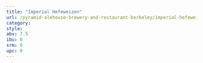 ```yaml
---
title: "Imperial Hefeweizen"
url: /pyramid-alehouse-brewery-and-restaurant-berkeley/imperial-hefeweizen/
category: 
style: 
abv: 7.5
ibu: 0
srm: 0
upc: 0
---
```


